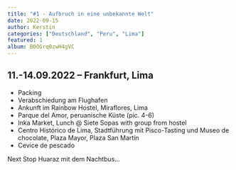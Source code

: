 ```yaml
---
title: "#1 - Aufbruch in eine unbekannte Welt"
date: 2022-09-15
author: Kerstin
categories: ["Deutschland", "Peru", "Lima"]
featured: 1
album: B0OGrq0zwH4gVC
---
```


## 11.-14.09.2022 – Frankfurt, Lima

* Packing
* Verabschiedung am Flughafen
* Ankunft im Rainbow Hostel, Miraflores, Lima
* Parque del Amor, peruanische Küste (pic. 4-6)
* Inka Market, Lunch @ Siete Sopas with group from hostel
* Centro Histórico de Lima, Stadtführung mit Pisco-Tasting und Museo de chocolate, Plaza Mayor, Plaza San Martín
* Cevice de pescado

Next Stop Huaraz mit dem Nachtbus…

